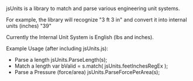 jsUnits is a library to match and parse various engineering unit systems. 

For example, the library will recognize "3 ft 3 in" and convert it into internal units (inches) "39"  

Currently the Internal Unit System is English (lbs and inches). 

Example Usage (after including jsUnits.js):

  - Parse a length
      jsUnits.ParseLength(s);
  - Match a length
      var bValid = s.match( jsUnits.feetInchesRegEx );
  - Parse a Pressure (force/area)
      jsUnits.ParseForcePerArea(s); 


